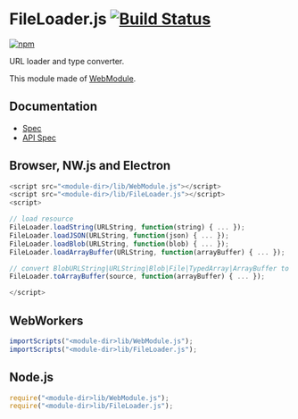 # FileLoader.js [![Build Status](https://travis-ci.org/uupaa/FileLoader.js.svg)](https://travis-ci.org/uupaa/FileLoader.js)

[![npm](https://nodei.co/npm/uupaa.fileloader.js.svg?downloads=true&stars=true)](https://nodei.co/npm/uupaa.fileloader.js/)

URL loader and type converter.

This module made of [WebModule](https://github.com/uupaa/WebModule).

## Documentation
- [Spec](https://github.com/uupaa/FileLoader.js/wiki/)
- [API Spec](https://github.com/uupaa/FileLoader.js/wiki/FileLoader)

## Browser, NW.js and Electron

```js
<script src="<module-dir>/lib/WebModule.js"></script>
<script src="<module-dir>/lib/FileLoader.js"></script>
<script>

// load resource
FileLoader.loadString(URLString, function(string) { ... });
FileLoader.loadJSON(URLString, function(json) { ... });
FileLoader.loadBlob(URLString, function(blob) { ... });
FileLoader.loadArrayBuffer(URLString, function(arrayBuffer) { ... });

// convert BlobURLString|URLString|Blob|File|TypedArray|ArrayBuffer to ArrayBuffer
FileLoader.toArrayBuffer(source, function(arrayBuffer) { ... });

</script>
```

## WebWorkers

```js
importScripts("<module-dir>lib/WebModule.js");
importScripts("<module-dir>lib/FileLoader.js");

```

## Node.js

```js
require("<module-dir>lib/WebModule.js");
require("<module-dir>lib/FileLoader.js");

```

